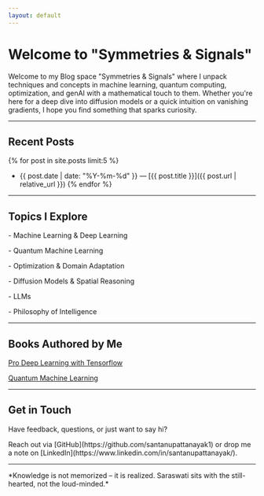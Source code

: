 ```yaml
---
layout: default
---
```


<div class="content-container">
  <h1>Welcome to "Symmetries & Signals"</h1>

  <p> Welcome to my Blog space "Symmetries & Signals" where I unpack techniques and concepts in machine learning, quantum computing, optimization, and genAI with a mathematical touch to them. Whether you're here for a deep dive into diffusion models or a quick intuition on vanishing gradients, I hope you find something that sparks curiosity. </p>

  <hr>

  <h2> Recent Posts </h2>

  {% for post in site.posts limit:5 %}
  -  {{ post.date | date: "%Y-%m-%d" }} — [{{ post.title }}]({{ post.url | relative_url }})
  {% endfor %}

  <hr>

  <h2> Topics I Explore </h2>

  <p> - Machine Learning & Deep Learning  </p>
  <p> - Quantum Machine Learning </p>
  <p> - Optimization & Domain Adaptation  </p>
  <p> - Diffusion Models & Spatial Reasoning </p>
  <p> - LLMs </p>
  <p> - Philosophy of Intelligence </p>

  <hr>

  <h2> Books Authored by Me </h2>

  
  <p> <a href="https://link.springer.com/book/10.1007/978-1-4842-8931-0">Pro Deep Learning with Tensorflow</a> </p>
  <p> <a href="[https://link.springer.com/book/10.1007/978-1-4842-6522-2)">Quantum Machine Learning</a> </p>

  <hr>

  <h2> Get in Touch </h2>

  <p> Have feedback, questions, or just want to say hi?  </p>
  <p> Reach out via [GitHub](https://github.com/santanupattanayak1) or drop me a note on [LinkedIn](https://www.linkedin.com/in/santanupattanayak/). </p>

  <hr>

  <p> *Knowledge is not memorized – it is realized. Saraswati sits with the still-hearted, not the loud-minded.* </p>

</div> <!-- Closing the content-container div -->

